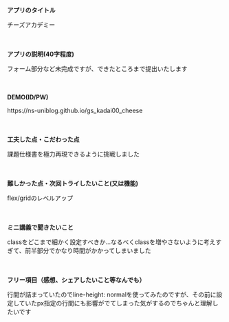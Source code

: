 **<p>アプリのタイトル</p>**
<p>チーズアカデミー</p>
<p>　</p>

**<p>アプリの説明(40字程度)</p>**
<p>フォーム部分など未完成ですが、できたところまで提出いたします</p>
<p>　</p>

**<p>DEMO(ID/PW)</p>**
<p>https://ns-uniblog.github.io/gs_kadai00_cheese</p>
<p>　</p>

**<p>工夫した点・こだわった点</p>**
<p>課題仕様書を極力再現できるように挑戦しました</p>
<p>　</p>

**<p>難しかった点・次回トライしたいこと(又は機能)</p>**
<p>flex/gridのレベルアップ</p>
<p>　</p>

**<p>ミニ講義で聞きたいこと</p>**
<p>classをどこまで細かく設定すべきか...なるべくclassを増やさないように考えすぎて、前半部分でかなり時間がかかってしまいました</p>
<p>　</p>
  
**<p>フリー項目（感想、シェアしたいこと等なんでも）</p>**
<p>行間が詰まっていたのでline-height: normalを使ってみたのですが、その前に設定していたpx指定の行間にも影響がでてしまった気がするのでちゃんと理解したいです</p>
